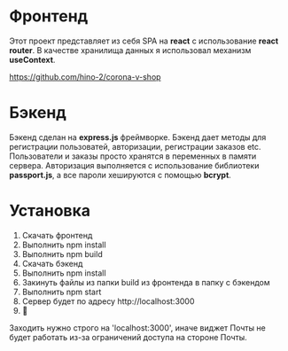# Фронтенд
Этот проект представляет из себя SPA на **react** с использование **react router**. 
В качестве хранилища данных я использовал механизм **useContext**.

https://github.com/hino-2/corona-v-shop

# Бэкенд
Бэкенд сделан на **express.js** фреймворке.
Бэкенд дает методы для регистрации пользоватей, авторизации, регистрации заказов etc. 
Пользователи и заказы просто хранятся в переменных в памяти сервера. 
Авторизация выполняется с использование библиотеки **passport.js**, а все пароли хешируются с помощью **bcrypt**.

# Установка
1. Скачать фронтенд
2. Выполнить npm install
3. Выполнить npm build
4. Скачать бэкенд
5. Выполнить npm install
6. Закинуть файлы из папки build из фронтенда в папку с бэкендом
7. Выполнить npm start
8. Сервер будет по адресу http://localhost:3000
9. 🤞

Заходить нужно строго на 'localhost:3000', иначе виджет Почты не будет работать из-за ограничений доступа на стороне Почты.


